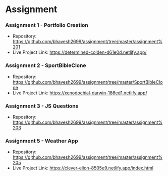 # Assignment
### Assignment 1 - Portfolio Creation 
- Repository: https://github.com/bhavesh2699/assignment/tree/master/assignment%201
- Live Project Link: https://determined-colden-d61e0d.netlify.app/

### Assignment 2 - SportBibleClone 
- Repository: https://github.com/bhavesh2699/assignment/tree/master/SportBibleClone
- Live Project Link: https://xenodochial-darwin-186ed1.netlify.app/

### Assignment 3 - JS Questions
- Repository: https://github.com/bhavesh2699/assignment/tree/master/assignment%203

### Assignment 5 - Weather App 
- Repository: https://github.com/bhavesh2699/assignment/tree/master/assignment%205
- Live Project Link: https://clever-elion-8505e9.netlify.app/index.html
